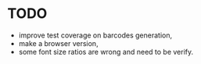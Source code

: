 # TODO

- improve test coverage on barcodes generation,
- make a browser version,
- some font size ratios are wrong and need to be verify.
